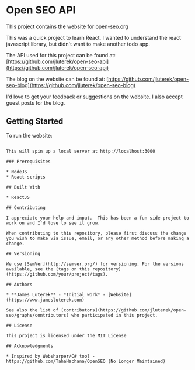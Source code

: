 # Open SEO API

This project contains the website for [open-seo.org](https://www.open-seo.org)

This was a quick project to learn React.  I wanted to understand the react javascript library, but didn't want to make another todo app.

The API used for this project can be found at: [https://github.com/jluterek/open-seo-api](https://github.com/jluterek/open-seo-api)

The blog on the website can be found at: [https://github.com/jluterek/open-seo-blog](https://github.com/jluterek/open-seo-blog)

I'd love to get your feedback or suggestions on the website.  I also accept guest posts for the blog.


## Getting Started

To run the website:

~~~~ npm run start ~~~~

This will spin up a local server at http://localhost:3000

### Prerequisites

* NodeJS
* React-scripts

## Built With

* ReactJS

## Contributing

I appreciate your help and input.  This has been a fun side-project to work on and I'd love to see it grow.

When contributing to this repository, please first discuss the change you wish to make via issue, email, or any other method before making a change.

## Versioning

We use [SemVer](http://semver.org/) for versioning. For the versions available, see the [tags on this repository](https://github.com/your/project/tags). 

## Authors

* **James Luterek** - *Initial work* - [Website](https://www.jamesluterek.com)

See also the list of [contributors](https://github.com/jluterek/open-seo/graphs/contributors) who participated in this project.

## License

This project is licensed under the MIT License

## Acknowledgments

* Inspired by Websharper/C# tool - https://github.com/TahaHachana/OpenSEO (No Longer Maintained)